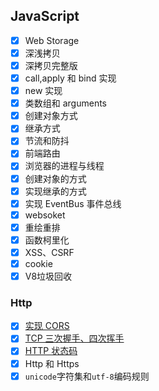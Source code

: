 ## JavaScript

- [x] Web Storage
- [x] 深浅拷贝
- [x] 深拷贝完整版
- [x] call,apply 和 bind 实现
- [x] new 实现
- [x] 类数组和 arguments
- [x] 创建对象方式
- [x] 继承方式
- [x] 节流和防抖
- [x] 前端路由
- [x] 浏览器的进程与线程
- [x] 创建对象的方式
- [x] 实现继承的方式
- [x] 实现 EventBus 事件总线
- [x] websoket
- [x] 重绘重排
- [x] 函数柯里化
- [x] XSS、CSRF
- [x] cookie
- [x] V8垃圾回收

### Http

- [x] [实现 CORS](./Http/CORS跨域资源共享.md)
- [x] [TCP 三次握手、四次挥手](./Http/TCP三次握手和四次挥手.md)
- [x] [HTTP 状态码](./Http/HTTP状态码.md)
- [x] Http 和 Https
- [x] `unicode`字符集和`utf-8`编码规则
